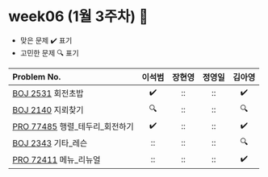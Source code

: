 
# week06 (1월 3주차) :pencil:

- 맞은 문제 :heavy_check_mark: 표기
- 고민한 문제 :mag: 표기


| Problem No.                                                                             |       이석범       | 장현영 |       정영일       |       김아영       |
| :-------------------------------------------------------------------------------------- | :----------------: |  :----------------: | :----------------: | :----------------: |
| [BOJ 2531](https://www.acmicpc.net/problem/2531) 회전초밥                       | :heavy_check_mark: | :: | :: | :heavy_check_mark: | 
| [BOJ 2140](https://www.acmicpc.net/problem/2140) 지뢰찾기            | :mag: | :: | :: | :mag: | 
| [PRO 77485](https://school.programmers.co.kr/learn/courses/30/lessons/77485) 행렬_테두리_회전하기                              | :heavy_check_mark: | :: | :: | :heavy_check_mark: | 
| [BOJ 2343](https://www.acmicpc.net/problem/2343) 기타_레슨                                  | :: |   ::   | :: | :mag: | 
| [PRO 72411](https://school.programmers.co.kr/learn/courses/30/lessons/72411) 메뉴_리뉴얼 | :: | :: | :: | :heavy_check_mark: |
